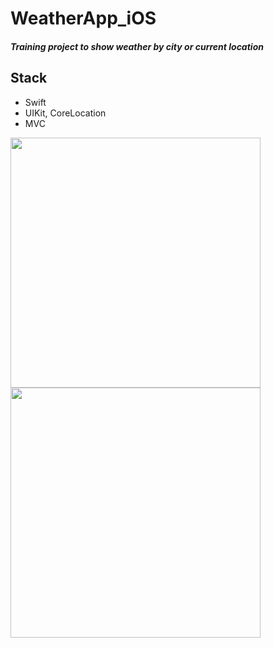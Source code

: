 # WeatherApp_iOS
#### *Training project to show weather by city or current location*

## Stack
- Swift
- UIKit, CoreLocation
- MVC


<img src="https://user-images.githubusercontent.com/77940475/122669018-ec680500-d1c3-11eb-90cc-0e89dc2e1d36.png"  height="400">          <img src="https://user-images.githubusercontent.com/77940475/122669017-eb36d800-d1c3-11eb-9ff4-9a48916cd8f3.png" height="400">


